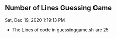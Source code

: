 ## Number of Lines Guessing Game

Sat, Dec 19, 2020  1:19:13 PM

 - The Lines of code in guessinggame.sh are 
25
